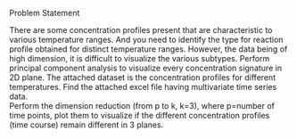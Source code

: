 Problem Statement

There are some concentration profiles present that are characteristic to various 
temperature ranges. And you need to identify the type for reaction profile obtained for distinct 
temperature ranges. However, the data being of high dimension, it is difficult to visualize the various 
subtypes. Perform principal component analysis to visualize every concentration signature in 2D plane. The attached dataset is the concentration profiles for different temperatures. Find the attached excel 
file having multivariate time series data.  
Perform the dimension reduction (from p to k, k=3), where p=number of time points, 
plot them to visualize if the different concentration profiles (time course) remain 
different in 3 planes.
